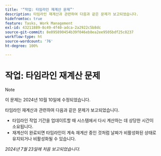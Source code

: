 ```yaml
---
title: '“작업: 타임라인 재계산 문제”'
description: 타임라인 재계산과 관련하여 다음과 같은 문제가 보고되었습니다.
hidefromtoc: true
feature: Tasks, Work Management
exl-id: 43211889-8c49-4f40-adca-2a2922c5b8dc
source-git-commit: 8e095890454b39f046eb8ea2ee9505bdf25c8237
workflow-type: ht
source-wordcount: '76'
ht-degree: 100%

---
```


# 작업: 타임라인 재계산 문제

>[!NOTE]
>
>이 문제는 2024년 10월 10일에 수정되었습니다.

타임라인 재계산과 관련하여 다음과 같은 문제가 보고되었습니다.

* 타임라인 작업 기간을 업데이트할 때 시스템에서 다시 계산하는 데 상당한 시간이 소요됩니다.
* 재계산이 완료되면 타임라인이 계속 재계산 중인 것처럼 날짜가 비활성화된 상태로 유지되거나 비활성화될 수 있습니다.

_2024년 7월 23일에 처음 보고되었습니다._
